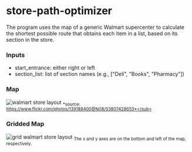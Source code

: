# store-path-optimizer

The program uses the map of a generic Walmart supercenter to calculate the shortest possible route that obtains each item in a list, based on its section in the store.
### Inputs
* start_entrance: either right or left
* section_list: list of section names (e.g., ["Deli", "Books", "Pharmacy"])

### Map
![walmart store layout](https://github.com/user-attachments/assets/2c481088-b4fc-4c8e-9742-65836a8d3f02)
<sub>*source: https://www.flickr.com/photos/139188400@N08/53807428653*</sub>

### Gridded Map
![grid walmart store layout](https://github.com/user-attachments/assets/e6cbf47f-f847-47bb-ae45-deac0e851b21)
<sub>The x and y axes are on the bottom and left of the map, respectively.
